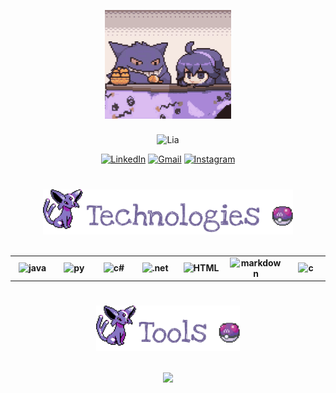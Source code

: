 
<p align="center">
    <a>
        <img width="40%" src = cute.gif >
    <br><br>
    <img src="https://readme-typing-svg.demolab.com?font=Century&size=60&duration=2800&pause=2000&color=74679b&center=true&vCenter=true&width=940&height=80&lines=Lia's+GitHub" align="middle" alt="Lia">
</p>


<!--Contatos -->

<div align="center">

[![LinkedIn](https://img.shields.io/badge/LinkedIn-0077B5?style=for-the-badge&logo=linkedin&logoColor=white&color=74679b)](https://www.linkedin.com/in/liandry/) [![Gmail](https://img.shields.io/badge/Gmail-333333?style=for-the-badge&logo=gmail&logoColor=white&color=74679b)](mailto:jvictoriasilva.contato@gmail.com) [![Instagram](https://img.shields.io/badge/-Instagram-%23E4405F?style=for-the-badge&logo=instagram&logoColor=white&color=74679b)](https://www.instagram.com/cutennbad/)

</div>

<div align="center">
  <h4><font color="gray" face="Century"> </font></h4>
</div>

#

<!-- Tecnologias -->

<div align="center">
    <img src="tech.png" width="400"/><b>
</div>

<br>

<table align="center">

  <tr>
    <td align="center" width="100">
        <img src="https://skillicons.dev/icons?i=java&theme=dark" width="50" height="50" alt="java" />
    </td>
    <td align="center" width="100">
        <img src="https://skillicons.dev/icons?i=python&theme=dark" width="50" height="50" alt="py" />
    </td>
    <td align="center" width="100">
        <img src="https://skillicons.dev/icons?i=cs&theme=light" width="50" height="50" alt="c#" />
    </td>
    <td align="center"  width="100">
        <img src="https://skillicons.dev/icons?i=dotnet" width="50" height="50" alt=".net" />
    </td>
     <td align="center"  width="100">
        <img src="https://skillicons.dev/icons?i=html" width="50" height="50" alt="HTML" />
    </td>
    <td align="center" width="100">
        <img src="https://skillicons.dev/icons?i=md&theme=light" width="50" height="50" alt="markdown" />
    </td>
    <td align="center" width="100">
        <img src="https://skillicons.dev/icons?i=c&theme=light" width="50" height="50" alt="c" />
    </td>
</tr>
</table>

#

<!-- Ferramentas -->

<div align="center">
    <img src="tools.png" width="230"/><b>
</div>
<br> 

<p align="center"style="aling:center" width="81" style="width: 70px; height: 81px; margin-right: 6px; margin-bottom: 0px;">
  <a href="https://skillicons.dev">
    <img width = "600"src = https://skillicons.dev/icons?i=git,pycharm,idea,rider,eclipse,linux,bun,vscode,notion,nodejs,figma,postman&theme=light />
  </a>
</p>


